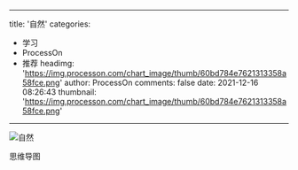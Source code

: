 
---
title: '自然'
categories: 
 - 学习
 - ProcessOn
 - 推荐
headimg: 'https://img.processon.com/chart_image/thumb/60bd784e7621313358a58fce.png'
author: ProcessOn
comments: false
date: 2021-12-16 08:26:43
thumbnail: 'https://img.processon.com/chart_image/thumb/60bd784e7621313358a58fce.png'
---

<div>   
<img class="thumb" alt="自然" src="https://img.processon.com/chart_image/thumb/60bd784e7621313358a58fce.png" referrerpolicy="no-referrer">
<p>思维导图</p>  
</div>
            